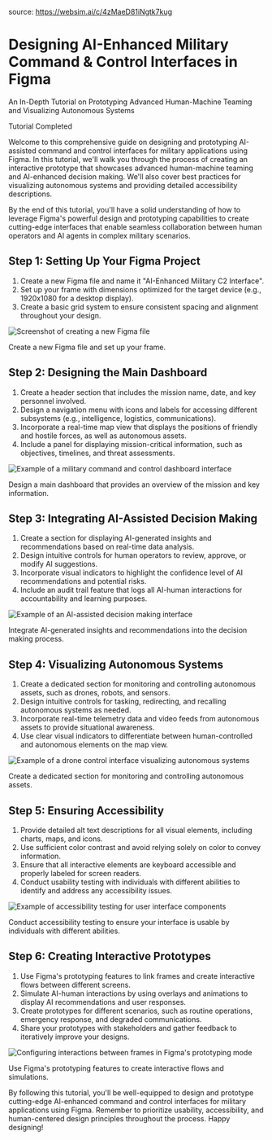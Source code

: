 source: https://websim.ai/c/4zMaeD81iNgtk7kug

# Designing AI-Enhanced Military Command & Control Interfaces in Figma

An In-Depth Tutorial on Prototyping Advanced Human-Machine Teaming and Visualizing Autonomous Systems

Tutorial Completed

Welcome to this comprehensive guide on designing and prototyping AI-assisted command and control interfaces for military applications using Figma. In this tutorial, we'll walk you through the process of creating an interactive prototype that showcases advanced human-machine teaming and AI-enhanced decision making. We'll also cover best practices for visualizing autonomous systems and providing detailed accessibility descriptions.

By the end of this tutorial, you'll have a solid understanding of how to leverage Figma's powerful design and prototyping capabilities to create cutting-edge interfaces that enable seamless collaboration between human operators and AI agents in complex military scenarios.

## Step 1: Setting Up Your Figma Project

1. Create a new Figma file and name it "AI-Enhanced Military C2 Interface".
2. Set up your frame with dimensions optimized for the target device (e.g., 1920x1080 for a desktop display).
3. Create a basic grid system to ensure consistent spacing and alignment throughout your design.

![Screenshot of creating a new Figma file](https://s17512.pcdn.co/wp-content/uploads/2021/08/figma-new-file.png)

Create a new Figma file and set up your frame.

## Step 2: Designing the Main Dashboard

1. Create a header section that includes the mission name, date, and key personnel involved.
2. Design a navigation menu with icons and labels for accessing different subsystems (e.g., intelligence, logistics, communications).
3. Incorporate a real-time map view that displays the positions of friendly and hostile forces, as well as autonomous assets.
4. Include a panel for displaying mission-critical information, such as objectives, timelines, and threat assessments.

![Example of a military command and control dashboard interface](https://assets.materialup.com/uploads/fa7ebf05-acd9-4440-8444-dc79e54fcefb/preview.jpg)

Design a main dashboard that provides an overview of the mission and key information.

## Step 3: Integrating AI-Assisted Decision Making

1. Create a section for displaying AI-generated insights and recommendations based on real-time data analysis.
2. Design intuitive controls for human operators to review, approve, or modify AI suggestions.
3. Incorporate visual indicators to highlight the confidence level of AI recommendations and potential risks.
4. Include an audit trail feature that logs all AI-human interactions for accountability and learning purposes.

![Example of an AI-assisted decision making interface](https://miro.medium.com/v2/resize:fit:828/format:webp/1*RuDkJvYpDAIDe-gWq-Q-lA.png)

Integrate AI-generated insights and recommendations into the decision making process.

## Step 4: Visualizing Autonomous Systems

1. Create a dedicated section for monitoring and controlling autonomous assets, such as drones, robots, and sensors.
2. Design intuitive controls for tasking, redirecting, and recalling autonomous systems as needed.
3. Incorporate real-time telemetry data and video feeds from autonomous assets to provide situational awareness.
4. Use clear visual indicators to differentiate between human-controlled and autonomous elements on the map view.

![Example of a drone control interface visualizing autonomous systems](https://3ulsmb4eg8vz37c0vz2si64j-wpengine.netdna-ssl.com/wp-content/uploads/2023/03/drone-control-interface-1.png)

Create a dedicated section for monitoring and controlling autonomous assets.

## Step 5: Ensuring Accessibility

1. Provide detailed alt text descriptions for all visual elements, including charts, maps, and icons.
2. Use sufficient color contrast and avoid relying solely on color to convey information.
3. Ensure that all interactive elements are keyboard accessible and properly labeled for screen readers.
4. Conduct usability testing with individuals with different abilities to identify and address any accessibility issues.

![Example of accessibility testing for user interface components](https://www.digitala11y.com/wp-content/uploads/2017/12/2017-12-7-testing-components.png)

Conduct accessibility testing to ensure your interface is usable by individuals with different abilities.

## Step 6: Creating Interactive Prototypes

1. Use Figma's prototyping features to link frames and create interactive flows between different screens.
2. Simulate AI-human interactions by using overlays and animations to display AI recommendations and user responses.
3. Create prototypes for different scenarios, such as routine operations, emergency response, and degraded communications.
4. Share your prototypes with stakeholders and gather feedback to iteratively improve your designs.

![Configuring interactions between frames in Figma's prototyping mode](https://help.figma.com/hc/article_attachments/4409234142871/Trigger_a_prototype.png)

Use Figma's prototyping features to create interactive flows and simulations.

By following this tutorial, you'll be well-equipped to design and prototype cutting-edge AI-enhanced command and control interfaces for military applications using Figma. Remember to prioritize usability, accessibility, and human-centered design principles throughout the process. Happy designing!